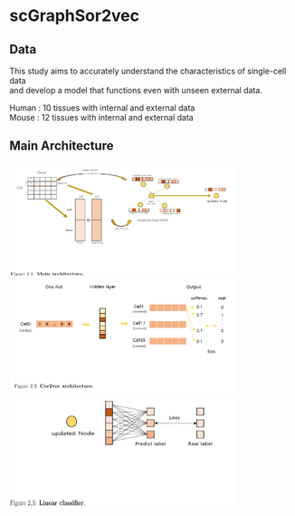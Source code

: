 # scGraphSor2vec

## Data
This study aims to accurately understand the characteristics of single-cell data <br/>
and develop a model that functions even with unseen external data. <br/>

Human : 10 tissues with internal and external data <br/>
Mouse : 12 tissues with internal and external data <br/>

## Main Architecture
<img src='./images/main_architecture.png' width="400" height="200"/> 
<img src='./images/cor2vec.png' width="400" height="200"/>
<img src='./images/linear_classifier.png' width="400" height="200"/>
